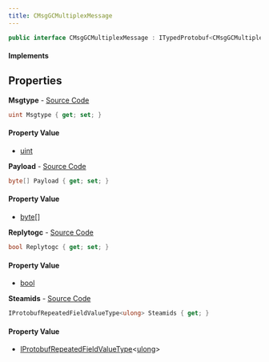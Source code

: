 ```yaml
---
title: CMsgGCMultiplexMessage
---
```


```csharp
public interface CMsgGCMultiplexMessage : ITypedProtobuf<CMsgGCMultiplexMessage>, INativeHandle
```

#### Implements

## Properties

**Msgtype** - [Source Code](https://github.com/swiftly-solution/swiftlys2/blob/main/managed/src/SwiftlyS2.Generated/Protobufs/Interfaces/CMsgGCMultiplexMessage.cs#L13)

```csharp
uint Msgtype { get; set; }
```

#### Property Value

- [uint](https://learn.microsoft.com/dotnet/api/system.uint32)

**Payload** - [Source Code](https://github.com/swiftly-solution/swiftlys2/blob/main/managed/src/SwiftlyS2.Generated/Protobufs/Interfaces/CMsgGCMultiplexMessage.cs#L16)

```csharp
byte[] Payload { get; set; }
```

#### Property Value

- [byte](https://learn.microsoft.com/dotnet/api/system.byte)[]

**Replytogc** - [Source Code](https://github.com/swiftly-solution/swiftlys2/blob/main/managed/src/SwiftlyS2.Generated/Protobufs/Interfaces/CMsgGCMultiplexMessage.cs#L22)

```csharp
bool Replytogc { get; set; }
```

#### Property Value

- [bool](https://learn.microsoft.com/dotnet/api/system.boolean)

**Steamids** - [Source Code](https://github.com/swiftly-solution/swiftlys2/blob/main/managed/src/SwiftlyS2.Generated/Protobufs/Interfaces/CMsgGCMultiplexMessage.cs#L19)

```csharp
IProtobufRepeatedFieldValueType<ulong> Steamids { get; }
```

#### Property Value

- [IProtobufRepeatedFieldValueType](/docs/api/shared/netmessages/iprotobufrepeatedfieldvaluetype-1)<[ulong](https://learn.microsoft.com/dotnet/api/system.uint64)>

